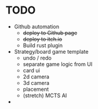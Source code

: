 # TODO

- Github automation
  - ~~deploy to Github page~~
  - ~~deploy to itch.io~~
  - Build rust plugin
- Strategy/board game template
  - undo / redo
  - separate game logic from UI
  - card ui
  - 2d camera
  - 3d camera
  - placement
  - (stretch) MCTS AI
-
